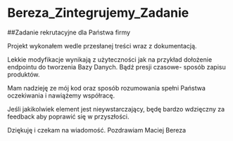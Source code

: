 # Bereza_Zintegrujemy_Zadanie
 ##Zadanie rekrutacyjne dla Państwa firmy 

Projekt wykonałem wedle przesłanej treści wraz z dokumentacją.

Lekkie modyfikacje wynikają z użyteczności jak na przykład dołożenie endpointu do tworzenia Bazy Danych.
Bądź presji czasowe- sposób zapisu produktów.

Mam nadzieję ze mój kod oraz sposób rozumowania spełni Państwa oczekiwania i nawiążemy współracę.

Jeśli jakikolwiek element jest nieywstarczający, będę bardzo wdzięczny za feedback aby poprawić się w przyszłości.

Dziękuję i czekam na wiadomość.
Pozdrawiam
Maciej Bereza 
